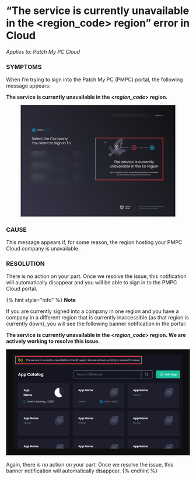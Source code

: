 # “The service is currently unavailable in the \<region\_code> region” error in Cloud

_Applies to: Patch My PC Cloud_

### SYMPTOMS

When I’m trying to sign into the Patch My PC (PMPC) portal, the following message appears:

**The service is currently unavailable in the <**_**region\_code**_**> region.**

<figure><img src="../../../_images/gitbook/image%20%282293%29.png" alt="“The service is currently unavailable in the <region_code> region”"><figcaption></figcaption></figure>

### CAUSE

This message appears if, for some reason, the region hosting your PMPC Cloud company is unavailable.

### RESOLUTION

There is no action on your part. Once we resolve the issue, this notification will automatically disappear and you will be able to sign in to the PMPC Cloud portal.

{% hint style="info" %}
**Note**

If you are currently signed into a company in one region and you have a company in a different region that is currently inaccessible (as that region is currently down), you will see the following banner notification in the portal:

**The service is currently unavailable in the <**_**region\_code**_**> region. We are actively working to resolve this issue.**

![“The service is currently unavailable in the \<region\_code> region. We are actively working to resolve this issue” banner notification](<../../../_images/gitbook/image%20%282294).png>)

Again, there is no action on your part. Once we resolve the issue, this banner notification will automatically disappear.
{% endhint %}
